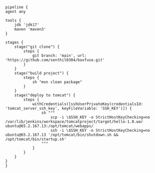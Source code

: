 

    pipeline {
    agent any 

    tools {
        jdk 'jdk17'
        maven 'maven3'
    }

    stages {
        stage("git clone") {
            steps {
                git branch: 'main', url: 'https://github.com/senthil0304/boxfuse.git'
            }
        }
        stage("build project") {
            steps {
                sh "mvn clean package"
            }
        }
        stage("deploy to tomcat") {
            steps {
                withCredentials([sshUserPrivateKey(credentialsId: 'tomcat_server_ssh_key', keyFileVariable: 'SSH_KEY')]) {
                    sh """
                        scp -i \$SSH_KEY -o StrictHostKeyChecking=no /var/lib/jenkins/workspace/tomcatproject/target/hello-1.0.war ubuntu@65.2.167.13:/opt/tomcat/webapps/
                        ssh -i \$SSH_KEY -o StrictHostKeyChecking=no ubuntu@65.2.167.13 '/opt/tomcat/bin/shutdown.sh && /opt/tomcat/bin/startup.sh'
                    """
                }
            }
        }
    }
    }

